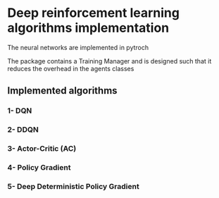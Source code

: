 # Deep reinforcement learning algorithms implementation
The neural networks are implemented in pytroch

 The package contains a Training Manager and is designed such that it reduces the overhead in the  agents classes

## Implemented algorithms 
 ### 1- DQN 
 ### 2- DDQN
 ### 3- Actor-Critic (AC)
 ### 4- Policy Gradient
 ### 5- Deep Deterministic Policy Gradient

